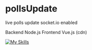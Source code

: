 # pollsUpdate

live polls update
socket.io enabled

Backend
Node.js
Frontend
Vue.js (cdn)

[![My Skills](https://skills.thijs.gg/icons?i=js,html,css,jquery,mongodb,laravel,vue)](https://skills.thijs.gg)
